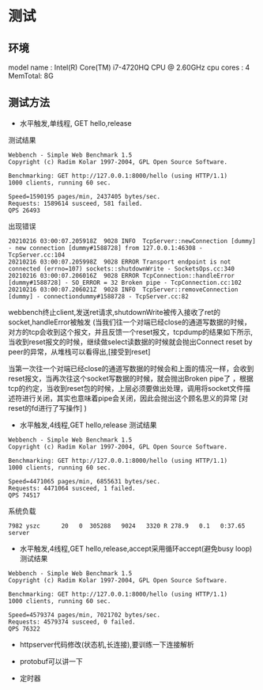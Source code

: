 # 测试

## 环境
model name      : Intel(R) Core(TM) i7-4720HQ CPU @ 2.60GHz
cpu cores       : 4
MemTotal: 8G
## 测试方法

- 水平触发,单线程, GET hello,release

测试结果

```
Webbench - Simple Web Benchmark 1.5
Copyright (c) Radim Kolar 1997-2004, GPL Open Source Software.

Benchmarking: GET http://127.0.0.1:8000/hello (using HTTP/1.1)
1000 clients, running 60 sec.

Speed=1590195 pages/min, 2437405 bytes/sec.
Requests: 1589614 susceed, 581 failed.
QPS 26493
```
出现错误
```
20210216 03:00:07.205918Z  9028 INFO  TcpServer::newConnection [dummy] - new connection [dummy#1588728] from 127.0.0.1:46308 - TcpServer.cc:104   
20210216 03:00:07.205998Z  9028 ERROR Transport endpoint is not connected (errno=107) sockets::shutdownWrite - SocketsOps.cc:340
20210216 03:00:07.206016Z  9028 ERROR TcpConnection::handleError [dummy#1588728] - SO_ERROR = 32 Broken pipe - TcpConnection.cc:102
20210216 03:00:07.206021Z  9028 INFO  TcpServer::removeConnection [dummy] - connectiondummy#1588728 - TcpServer.cc:82
```
webbench终止client,发送ret请求,shutdownWrite被传入接收了ret的socket,handleError被触发
(当我们往一个对端已经close的通道写数据的时候，对方的tcp会收到这个报文，并且反馈一个reset报文，tcpdump的结果如下所示,当收到reset报文的时候，继续做select读数据的时候就会抛出Connect reset by peer的异常，从堆栈可以看得出,[接受到reset]

当第一次往一个对端已经close的通道写数据的时候会和上面的情况一样，会收到reset报文，当再次往这个socket写数据的时候，就会抛出Broken pipe了 ，根据tcp的约定，当收到reset包的时候，上层必须要做出处理，调用将socket文件描述符进行关闭，其实也意味着pipe会关闭，因此会抛出这个顾名思义的异常 [对reset的fd进行了写操作]
)

- 水平触发,4线程,GET hello,release
测试结果

```
Webbench - Simple Web Benchmark 1.5
Copyright (c) Radim Kolar 1997-2004, GPL Open Source Software.

Benchmarking: GET http://127.0.0.1:8000/hello (using HTTP/1.1)
1000 clients, running 60 sec.

Speed=4471065 pages/min, 6855631 bytes/sec.
Requests: 4471064 susceed, 1 failed.
QPS 74517
```
系统负载
```
7982 yszc      20   0  305288   9024   3320 R 278.9   0.1   0:37.65 server
```
- 水平触发,4线程,GET hello,release,accept采用循环accept(避免busy loop)
测试结果

```
Webbench - Simple Web Benchmark 1.5
Copyright (c) Radim Kolar 1997-2004, GPL Open Source Software.

Benchmarking: GET http://127.0.0.1:8000/hello (using HTTP/1.1)
1000 clients, running 60 sec.

Speed=4579374 pages/min, 7021702 bytes/sec.
Requests: 4579374 susceed, 0 failed.
QPS 76322
```
- httpserver代码修改(状态机,长连接),要训练一下连接解析
- protobuf可以讲一下
  
- 定时器
